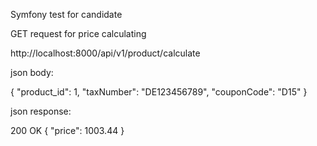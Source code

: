 Symfony test for candidate

GET request for price calculating

http://localhost:8000/api/v1/product/calculate

json body:

{
"product_id": 1,
"taxNumber": "DE123456789",
"couponCode": "D15"
}

json response:

200 OK
{
"price": 1003.44
}
